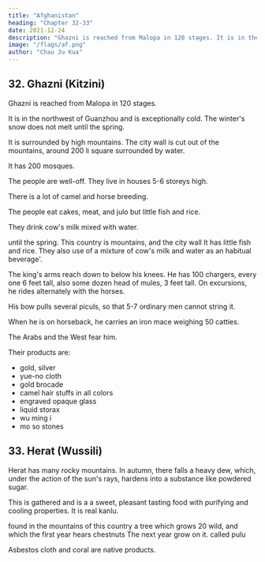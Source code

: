 ```yaml
---
title: "Afghanistan"
heading: "Chapter 32-33"
date: 2021-12-24
description: "Ghazni is reached from Malopa in 120 stages. It is in the northwest and is exceptionally cold. The winter's snow does not melt until the spring."
image: "/flags/af.png"
author: "Chau Ju Kua"
---
```




## 32. Ghazni (Kitzini)

Ghazni is reached from Malopa in 120 stages.

It is in the northwest of Guanzhou and is exceptionally cold. The winter's snow does not melt until the spring.

It is surrounded by high mountains. The city wall is cut out of the mountains, around 200 li square  surrounded by water.

It has 200 mosques. 

The people are well-off. They live in houses 5-6 storeys high. 

There is a lot of camel and horse breeding. 

The people eat cakes, meat, and julo but little fish and rice. 

They drink cow's milk mixed with water.

until the spring. This country is
mountains, and the city wall
It has little fish and rice. They also
use of a mixture of cow's milk and water as an habitual beverage'.

The king's arms reach down to below his knees. He has 100 chargers, every one 6 feet tall, also some dozen head of mules, 3 feet tall. On excursions, he rides alternately with the horses. 

His bow pulls several piculs, so that 5-7 ordinary men cannot string it. 

When he is on horseback, he carries an iron mace weighing 50 catties.

The Arabs and the West fear him.

Their products are:
- gold, silver
- yue-no cloth
- gold brocade
- camel hair stuffs in all colors
- engraved opaque glass
- liquid storax
- wu ming i
- mo so stones

<!-- Notes.
marks indicate passages taken from
Quotation
1)
In the
Ling-wai-tai-ta, 3,s%^-
first
paragraph the divergences between the two texts are important. The older one has= «As to the
Ki-tz'i-ni country it is entirely surrounded by high mountains. The mountains have been cut out and
5
made
river
(^
into a wall
additions to this text
north-west
•^ ^)
two hundred li square (^). It is surrounded by a great
has over a hundred mosques, one of which is over ten li square, ete.». The
[Jj
it
(y\^ yj^)
made by our author
— presumably
of Ma-lo-pa,
other passages as a starting-point in
^
are very difficult to explain.
He
the port on the
10 that direction no locality meeting the other requirements of his text
is
to
in
in
be found. If the direc-
be taken from Baghdad, Kazvin, which has been suggested as the original of the Chinese
tion is to
name
says Ki-tz'i-ni lay to the
Hadramaut coast which he takes
estimating distances to Mecca and to Baghdad, but
e.,
i.
Ki-tz'i-ni, is also out of the question, as
Ghazni may be intended,
if
we assume
Yu-yang-tsa-tsu, 18,8^ mentions Ghazni,
15 producing asa-foetida. It says this country
it is
north of Baghdad; furthermore,
it is
in a plain.
that the direction was given as north-west from India.
under the name of K'ie-sh6-na
is
^P),
^ Ch.XXIX
(^
as
also called «NorthernIndia».See infra, Pt.II,
Ghazni,
it is true, was utterly destroyed in 1149, nearly thirty years before Ch6u K'fl-fei composed
work, but that is a very slight objection. There is great paucity of information concerning
Ghazni; among the best modern accounts of this country are the Reports on parts of the Ghilzi
country and some of the tribes in the neighbourhood of Ghazni, etc. by Lieut'. J. S. Broadfoot
his
20 (Hoy. Geog. Soc, Supplementary Papers, I), from which the following notes are taken. «The
winter is most severe; frost continuing in the shade from September to April, and snow from
December
is
to the middle of
Marchn. «Elevated from 7,000
to 8,000 feet
severe. It freezes every evening in October, and the ice lasts
never thaws; in December the country
is
above the sea, the climate
till
midday; in November
it
covered with three feet of snow, which melts in the
io middle of Marcha. «From Ghazni three distinct ranges are perceived, running north-east in one
unbroken chain
Within sixteen miles of the city are six passesa. Concerning the inhabitants
of the neighbourhood of Ghazni, he says that though poor «they live in little towers containing
five
or
six families,
camels and
cattle.
30 milk and bread
latter is
is
and the country
With
in forts. The people raise horses,
make which, as well as cheese, butter-
cheese, but dried airan, i. e sour milk. The
round abounds
all
dried milk they prepare Jcurut, to
the duty of the women».
Kurut is not
condensed into pellets which are dried
in the
,
Vambery,
sun or fried in greases. See
Das Turkenvolk, 209. This Jciirut is apparently identical^ith the Chinese jm-Zo of our text. It is
interesting to note that among the Mongols of the Koko-nor and the Tibetans, kurut is known as
—
may be
or vice versa
derived from the Chinese ju-lo
(E|^) has several meanings. According to the K'ang-hi tz'i-tien, two kinds,
the dry and the wet to (or ju-lo, lit., «milk lo»), have to be distinguished. The Bdry» variety is
chura, wrhich
35
The word
lo
described in the Yiu-shan-chong-yau
^
(-^
jJ ^),
published in 1831, and quoted in the K'ang-hi-tz'i-tien, in very
the work of a Court physician
much
the same
way
as the kurut
of the Turks.
40
In other passages of
this
work, su-Io and Ju-lo are translated with their usual acceptation
of «butter» and «milk». See supra, p. 98 and p. 102, n. 19.
2)
Our
author's yarn about the king of Ki-tz'i-ni,
current in his time
among Arab
sailors
think of no better explanation, unless
45 Assassins
in the twelfth century,
it
who
may be founded on some
visited China,
about
Mahmud
stories still
of Ghazni. I can
be that Alamut, the famous mountain citadel of the
is the place referred to. The mention of
which was near Kazvin,
bezoar stones as a product of Ki-tz'i-ni points towards Ghazni, as Badakhshan, an adjacent
country, was famous for these stones (Le Strange, Lands of the East. Caliphate, 486), and the
she-camels of Kabul were held to be the best in Central Asia.
The
last
phrase of this paragraph
is
Ibid., 849.
slightly different in Ling-wai-tai-ta;
it
reads:
«The
50 people of the country go once in seven days to the halls (^) to pray; this is called sM-mi
(for prayer in the mosque on friday).
(1% l|^)»- This is the Arabic worijumah, «assembly»
Besides being found in Badakshan, bezoar stones are reported by our author (infra, Ch.
3)

have come from Lu-mei (Rum, Asia Minoi). See Taveruier's Travels in India
(Ball's edit.), II, 146-151, and supra, p. 74, note 1. Linscholjen, Voyage, II, 142 (Hakl.
Soc. edit.) states that bezoar stones come from Khorasan. In the Malay Peninsula they are taken
XXXIV)
to
from monkeys or porcupines. Skeat, Malay Magic, 274. The best stone was from the stomach of a
wild goat in the Persian province of Lar. See Y ul e and B u r n e 1 1, Glossary, 68. On the identification
of the name mo-so, see Hirth, Die Lander des Islam, 4.5, note 4.
As to wu-ming-i, it has been shovrn by Hanbury, Science Papers, 223,
oxide known
as limonite.
yang-k'au; IV, 8* says of
limestone.
The
The
it:
Pon-ts'au-tsi-kie (;7|j
^^
«It is found in the Ta-shi
foreign people heat
it
with
oil
(and
^)>
5
be the iron
to
as quoted in the Tung-si-
countdes on stones, and looks like black
make it into?) black granular
stones
(^ ^),
X
which they chew like a sweet (tjj)»- S. W. Bush ell, Chinese Pottery and Porcelain,
n. 4, says, however, that wu-ming-i was cobalt blue.
and
10
67,


 -->


## 33. Herat (Wussili)

Herat has many rocky mountains. In autumn, there falls a heavy dew, which, under the action of the sun's rays, hardens into a substance like powdered sugar. 

This is gathered and is a a sweet, pleasant tasting food with purifying and cooling properties. It is real kanlu. 

found in the mountains of this country a tree which grows 20
wild, and which the first year hears chestnuts
The next year grow on it.
called pulu

Asbestos cloth and coral are native products.

<!-- Note
1)
Taken from
Ling-wai-tai-ta, 3,!i^-4*, with only
addition of the words Kcalled p'u-lua
to
«many rocky mountains)) (^^
some
slight verbal
changes and the 25
— and the change of omany famous mountains))
J^
I
[
(
^ i^ Mj)
[).
Wu-ssi-li, in Cantonese Mat-ssi-H, Al-Mawjil, Mosul. In another chapter characters with
the same sounds transcribe the
The reference
Kan-hi
name
to oak-galls point
is
Misr, Egypt (supra, pp. 115, 120, n. 3 and infra, Ch.
XXXVI).
unmistakably to northern Syria.
30
used in Buddhist Chinese to render Sanskrit a?Mrto, nectar.
Mukaddasi,
in the
manna from Mosul. Our text does not say that manna
was a product of Wu-ssii-li. Judging from the statement that it was «like powdered sugar)), it must
have been the Gaz or Alhagi manna (Persian and Arabic tar-avguhtn, taranjaiw)th.e product of
the Alhagi camelorum, Fisch., which is found in partsof Persia, Afghanistan and Baluchistan. See 35
P. Molesworth Sykes, Geo. Journal, XXVIII, 433. Oak manna, occurs in Kurdistan, it is
tenth century, mentions the exportation of
found in the state of agglutinated tears. See Encyclop. Britan., XV, 493,
Hist,
Ch.
du Commerce,
II,
s. v.
Manna, and Heyd,
632.
On the subject of oak-galls (in Arabic lallUt 'oak', our
XX. Asbestos was not a product of Mosul, it was brought
author's p'u-lu), see infra, Pt.
II.
there probably from Badakshan. 40I>34
See
KUM
Le Strange,
op. cit., 436—437. Likewise
Mosul market.
plentiful in the
U ^\^'*°^
(X ^)- ^^^
''
HI
(ASIA minor).
as to coral, our author can only
Hou
^'^* mentioned in the
mean
that
it
was
Han-shu, 11G,2;» under the name liuo-mm,,
Hirth, China and the Eoman Orient, 249-251. Ashestos, according
to Fei-
5 w6n-yfln-fu, 66A, lee, was described in the text known as Lifi-tzi, but it was probably not known
before the
Han
dynasty. -->
